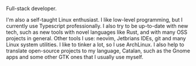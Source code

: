 Full-stack developer.

I'm also a self-taught Linux enthusiast. I like low-level programming, but I currently use Typescript professionally. I also try to be up-to-date with new tech, such as new tools with novel languages like Rust, and with many OSS projects in general. Other tools I use: neovim, Jetbrians IDEs, git and many Linux system utilities.
I like to tinker a lot, so I use ArchLinux. I also help to translate open-source projects to my language, Catalan, such as the Gnome apps and some other GTK ones that I usually use myself.
